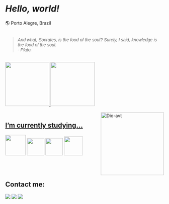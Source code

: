 # <i>Hello, world!</i><br>
<div>
  🌎 Porto Alegre, Brazil 
  </div>
  <br>
  <div>
 <blockquote><i><font face="Arial">And what, Socrates, is the food of the soul? Surely, I said, knowledge is the food of the soul.<br>
 - Plato.</i></font></blockquote>
</div>
<br>
<div>
<a href="https://github.com/dioferoviedo">
<img height="140em" src="https://github-readme-stats-sigma-five.vercel.app/api/top-langs?username=dioferoviedo&layout=compact&langs_count=7&theme=dracula"/>
<img height="140em" src="https://github-readme-stats-sigma-five.vercel.app/api?username=dioferoviedo&show_icons=true&theme=dracula&include_all_commits=true&count_private=true"/>
  </div>
  <br>
 <div> 
 <a href="https://github.com/dioferoviedo">
 <img align="right" alt="Dio-avt" src="https://cdn.discordapp.com/attachments/1047363972246012005/1065852693429616701/download20230105012656-removebg-preview.png" width="200" height="200" /> 
   </div>
   
   ## <b> I’m currently studying... </b>
  <div>
    <a  target="_blank"><img src="https://cdn.jsdelivr.net/gh/devicons/devicon/icons/java/java-original.svg" width="65" height="65" /></a>
    <a  target="_blank"><img src="https://cdn.jsdelivr.net/gh/devicons/devicon/icons/html5/html5-original.svg" width="55" height="55" /></a>
    <a  target="_blank"><img src="https://cdn.jsdelivr.net/gh/devicons/devicon/icons/git/git-original.svg" width="55" height="55" /></a>
    <a  target="_blank"><img src="https://cdn.discordapp.com/attachments/1064757211072565249/1066284709488906311/icons8-github-128.png" width="60" height="60" /></a>
  </div>

   <br><br>
  
   ## <b> Contact me: </b>
   
<div>
<a href="https://www.instagram.com/diofer/" target="_blank"><img src="https://img.shields.io/badge/-Instagram-%23E4405F?style=for-the-badge&logo=instagram&logoColor=white" target="_blank"></a>
<a href = "mailto:dioferteonilo@gmail.com"><img src="https://img.shields.io/badge/Gmail-D14836?style=for-the-badge&logo=gmail&logoColor=white" target="_blank"></a>
<a href="https://www.linkedin.com/in/dioferteonilo/" target="_blank"><img src="https://img.shields.io/badge/-LinkedIn-%230077B5?style=for-the-badge&logo=linkedin&logoColor=white" target="_blank"></a>  
  <br>
  <br>
</div>
